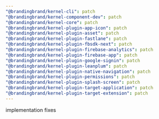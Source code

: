 ```yaml
---
"@brandingbrand/kernel-cli": patch
"@brandingbrand/kernel-component-dev": patch
"@brandingbrand/kernel-core": patch
"@brandingbrand/kernel-plugin-app-icon": patch
"@brandingbrand/kernel-plugin-asset": patch
"@brandingbrand/kernel-plugin-fastlane": patch
"@brandingbrand/kernel-plugin-fbsdk-next": patch
"@brandingbrand/kernel-plugin-firebase-analytics": patch
"@brandingbrand/kernel-plugin-firebase-app": patch
"@brandingbrand/kernel-plugin-google-signin": patch
"@brandingbrand/kernel-plugin-leanplum": patch
"@brandingbrand/kernel-plugin-native-navigation": patch
"@brandingbrand/kernel-plugin-permissions": patch
"@brandingbrand/kernel-plugin-splash-screen": patch
"@brandingbrand/kernel-plugin-target-application": patch
"@brandingbrand/kernel-plugin-target-extension": patch
---
```


implementation fixes

